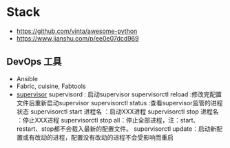 # Stack
- https://github.com/vinta/awesome-python
- https://www.jianshu.com/p/ee0e07dcd969
## DevOps 工具
- Ansible
- Fabric, cuisine, Fabtools
- [supervisor](http://supervisord.org/configuration.htm)
    supervisord : 启动supervisor
    supervisorctl reload :修改完配置文件后重新启动supervisor
    supervisorctl status :查看supervisor监管的进程状态
    supervisorctl start 进程名 ：启动XXX进程
    supervisorctl stop 进程名 ：停止XXX进程
    supervisorctl stop all：停止全部进程，注：start、restart、stop都不会载入最新的配置文件。
    supervisorctl update：启动新配置或有改动的进程，配置没有改动的进程不会受影响而重启